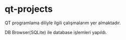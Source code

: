 # qt-projects

QT programlama diliyle ilgili çalışmalarım yer almaktadır.

DB Browser(SQLite) ile database işlemleri yapıldı.
